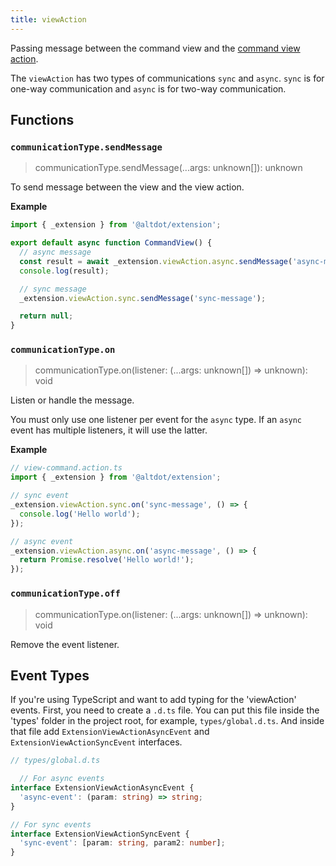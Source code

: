 ```yaml
---
title: viewAction
---
```


Passing message between the command view and the [command view action](/extensions/command#view-command-action).

The `viewAction` has two types of communications `sync` and `async`. `sync` is for one-way communication and `async` is for two-way communication.

## Functions

### `communicationType.sendMessage`
> communicationType.sendMessage(...args: unknown[]): unknown

To send message between the view and the view action.

**Example**
```ts
import { _extension } from '@altdot/extension';

export default async function CommandView() {
  // async message
  const result = await _extension.viewAction.async.sendMessage('async-message');
  console.log(result);

  // sync message
  _extension.viewAction.sync.sendMessage('sync-message');

  return null;
}
```

### `communicationType.on`
> communicationType.on(listener: (...args: unknown[]) => unknown): void

Listen or handle the message.  

You must only use one listener per event for the `async` type. If an `async` event has multiple listeners, it will use the latter.

**Example**
```ts
// view-command.action.ts
import { _extension } from '@altdot/extension';

// sync event
_extension.viewAction.sync.on('sync-message', () => {
  console.log('Hello world');
});

// async event
_extension.viewAction.async.on('async-message', () => {
  return Promise.resolve('Hello world!');
});
```

### `communicationType.off`
> communicationType.on(listener: (...args: unknown[]) => unknown): void

Remove the event listener.

## Event Types

If you're using TypeScript and want to add typing for the 'viewAction' events. First, you need to create a `.d.ts` file. You can put this file inside the 'types' folder in the project root, for example, `types/global.d.ts`. And inside that file add `ExtensionViewActionAsyncEvent` and `ExtensionViewActionSyncEvent` interfaces. 

```ts
// types/global.d.ts

  // For async events
interface ExtensionViewActionAsyncEvent {
  'async-event': (param: string) => string;
}

// For sync events
interface ExtensionViewActionSyncEvent {
  'sync-event': [param: string, param2: number];
}
```